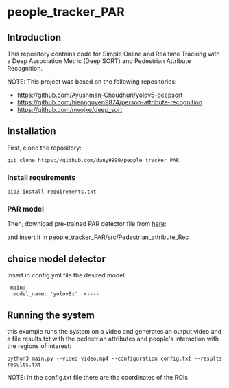 # people_tracker_PAR


## Introduction

This repository contains code for Simple Online and Realtime Tracking with a Deep Association Metric (Deep SORT) and Pedestrian Attribute Recognition.

NOTE: This project was based on the following repositories:

- https://github.com/Ayushman-Choudhuri/yolov5-deepsort
- https://github.com/hiennguyen9874/person-attribute-recognition
- https://github.com/nwojke/deep_sort



## Installation

First, clone the repository:

```
git clone https://github.com/dany9999/people_tracker_PAR
```

### Install requirements
```
pip3 install requirements.txt

```


### PAR model 
Then, download pre-trained PAR detector file from [here](https://drive.google.com/drive/folders/1Ya4gTu5hHhgN2-PptSpWzFleJB8oAJpt?usp=share_link): 

and insert it in people_tracker_PAR/src/Pedestrian_attribute_Rec 


## choice model detector

Insert in config.yml file the desired model:
```
 main:
  model_name: 'yolov8x'  <----
```


## Running the system

this example runs the system on a video and generates an output video and a file results.txt with the pedestrian attributes and people's interaction with the regions of interest:

```
python3 main.py --video video.mp4 --configuration config.txt --results results.txt
```

NOTE: In the config.txt file there are the coordinates of the ROIs


